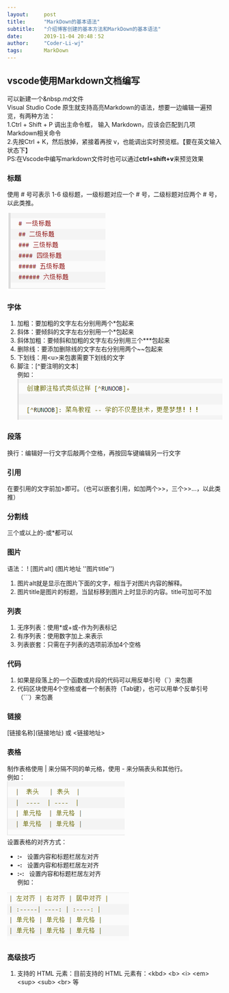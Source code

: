 ```yaml
---
layout:     post
title:      "MarkDown的基本语法"
subtitle:   "介绍博客创建的基本方法和MarkDown的基本语法"
date:       2019-11-04 20:48：52
author:     "Coder-Li-wj"
tags:       MarkDown
---
```

## vscode使用Markdown文档编写  

可以新建一个&nbsp.md文件  
Visual Studio Code 原生就支持高亮Markdown的语法，想要一边编辑一遍预览，有两种方法：  
1.Ctrl + Shift + P 调出主命令框，  输入 Markdown，应该会匹配到几项 Markdown相关命令  
2.先按Ctrl + K，然后放掉，紧接着再按 v，也能调出实时预览框。【要在英文输入状态下】  
PS:在Vscode中编写markdown文件时也可以通过**ctrl+shift+v**来预览效果

### 标题  

使用 # 号可表示 1-6 级标题，一级标题对应一个 # 号，二级标题对应两个 # 号，以此类推。  

![标题使用例子](/img/MarkDown/biaoti.png '标题例子')  

### 字体  

1. 加粗：要加粗的文字左右分别用两个*包起来  
2. 斜体：要倾斜的文字左右分别用一个*包起来  
3. 斜体加粗：要倾斜和加粗的文字左右分别用三个***包起来
4. 删除线：要添加删除线的文字左右分别用两个~~包起来  
5. 下划线：用\<u></u>来包裹需要下划线的文字  
6. 脚注：[^要注明的文本]  
例如：![脚注使用例子](/img/MarkDown/jiaozhu.png)  

### 段落  

换行：编辑好一行文字后敲两个空格，再按回车键编辑另一行文字  

### 引用  

在要引用的文字前加>即可。（也可以嵌套引用，如加两个>>，三个>>...，以此类推）  

### 分割线  

三个或以上的-或*都可以  

### 图片  

语法： ! [图片alt] (图片地址 ''图片title'') 

1. 图片alt就是显示在图片下面的文字，相当于对图片内容的解释。
2. 图片title是图片的标题，当鼠标移到图片上时显示的内容。title可加可不加  

### 列表  

1. 无序列表：使用*或+或-作为列表标记  
2. 有序列表：使用数字加上.来表示  
3. 列表嵌套：只需在子列表的选项前添加4个空格  

### 代码  

1. 如果是段落上的一个函数或片段的代码可以用反单引号（`）来包裹  
2. 代码区块使用4个空格或者一个制表符（Tab键），也可以用单个反单引号（```）来包裹  

### 链接  

\[链接名称](链接地址) 或  <链接地址>  

### 表格  

制作表格使用 | 来分隔不同的单元格，使用 - 来分隔表头和其他行。  
例如：  
![表格使用例子](/img/MarkDown/table.png)  
设置表格的对齐方式：  

* **:-** &nbsp; 设置内容和标题栏居左对齐  
* **-:** &nbsp; 设置内容和标题栏居左对齐
* **:-:** &nbsp; 设置内容和标题栏居左对齐  
例如：  

![表格对齐例子](/img/MarkDown/table-center.png)

### 高级技巧  

1. 支持的 HTML 元素：目前支持的 HTML 元素有：\<kbd> \<b> \<i> \<em> \<sup> \<sub> \<br> 等  

